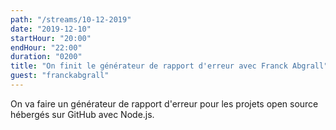 ```yaml
---
path: "/streams/10-12-2019"
date: "2019-12-10"
startHour: "20:00"
endHour: "22:00"
duration: "0200"
title: "On finit le générateur de rapport d'erreur avec Franck Abgrall"
guest: "franckabgrall"
---
```


On va faire un générateur de rapport d'erreur pour les projets open source hébergés sur GitHub avec Node.js.

